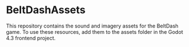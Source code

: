 # BeltDashAssets
This repository contains the sound and imagery assets for the BeltDash game. To use these resources, add them to the assets folder in the Godot 4.3 frontend project.
